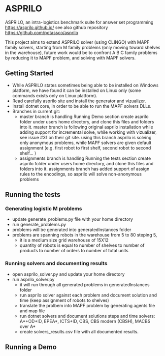 # ASPRILO
ASPRILO, an intra-logistics benchmark suite for answer set programming https://asprilo.github.io/
see also github repository https://github.com/potassco/asprilo

This project aims to extend ASPRILO solver (using CLINGO) with MAPF family solvers, 
starting from M family problems (only moving toward shelves in the warehouse),
future work would be to confront A B C family problems by reducing it to MAPF problem,
and solving with MAPF solvers.

## Getting Started

* While ASPRILO states sometimes being able to be installed on Windows platform, 
  we have found it can be installed on Linux only (some commands exists only on Linux platform).
* Read carefully asprilo site and install the generator and vizualizer.
* Install dotnet core, in order to be able to run the MAPF solvers DLLs.
* Branches in current git:
  - master branch is handling Running Demo section
    create asprilo folder under users home directory, and clone this files and folders into it.
    master branch is following original asprilo installation while adding support for incremental solve,
    while working with vizualizer, see issue #31 on their git site.
    using this branch asprilo is solving only anonymous problems, while MAPF solvers are given default assignment
    (e.g. first robot to first shelf, second robot to second shelf... )
  - assignments branch is handling Running the tests section
    create asprilo folder under users home directory, and clone this files and folders into it.
    assignments branch has added support of assign rules to the encodings, so asprilo will solve non-anonymous problems
## Running the tests

### Generating logistic M problems

* update generate_problems.py file with your home directory
* run generate_problems.py
* problems will be generated into generatedInstances folder
* problems are spanning robots in the warehouse from 5 to 80 steping 5, 
  - it is a medium size grid warehouse of 15X12
  - quantity of robots is equal to number of shelves to number of products to number of orders 
    to number of total units.
    
### Running solvers and documenting results

* open asprilo_solver.py and update your home directory
* run asprilo_solver.py
  - it will run through all generated problems in generatedInstances folder
  - run asprilo solver against each problem and document solution and time 
    (keep assignment of robots to shelves)
  - translate the prolbem into MAPF problem by generating agents file and map file
  - run dotnet solvers and document solutions steps and time
  solvers: A*+OD+ID, EPEA*, ICTS+ID, CBS, CBS modern (CBSH), MACBS over A*
  - create solvers_results.csv file with all documented results.
## Running a Demo


